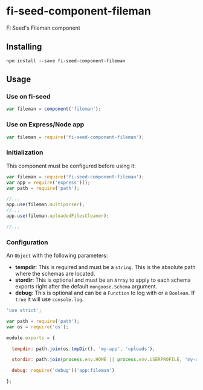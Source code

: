 # fi-seed-component-fileman
Fi Seed's Fileman component

## Installing

```
npm install --save fi-seed-component-fileman
```

## Usage
### Use on fi-seed

```js
var fileman = component('fileman');
```

### Use on Express/Node app

```js
var fileman = require('fi-seed-component-fileman');
```

### Initialization
This component must be configured before using it:

```js
var fileman = require('fi-seed-component-fileman');
var app = require('express')();
var path = require('path');

//...
app.use(fileman.multiparser);
//...
app.use(fileman.uploadedFilesCleaner);

//...
```

### Configuration
An `Object` with the following parameters:
- **tempdir**: This is required and must be a `string`. This is the absolute path where the schemas are located.
- **stordir**: This is optional and must be an `Array` to apply to each schema exports right after the default `mongoose.Schema` argument.
- **debug**: This is optional and can be a `Function` to log with or a `Boolean`. If `true` it will use `console.log`.

```js
'use strict';

var path = require('path');
var os = require('os');

module.exports = {

  tempdir: path.join(os.tmpDir(), 'my-app', 'uploads'),

  stordir: path.join(process.env.HOME || process.env.USERPROFILE, 'my-app', 'storage'),

  debug: require('debug')('app:fileman')

};
```
